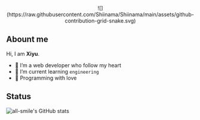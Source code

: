<div align="center">
  ![](https://raw.githubusercontent.com/Shiinama/Shiinama/main/assets/github-contribution-grid-snake.svg)
</div>

## Abount me

Hi, I am **Xiyu**. 

 - 🍰 I’m a web developer who follow my heart
 - 🌈 I’m current learning `engineering`
 - 🌸 Programming with love


## Status
![all-smile's GitHub stats](https://github-readme-stats.vercel.app/api?username=all-smile&show_icons=true&theme=tokyonight)





